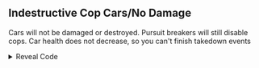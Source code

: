 ## Indestructive Cop Cars/No Damage

Cars will not be damaged or destroyed. Pursuit breakers will still disable cops. Car health does not decrease, so you can't finish takedown events

<details>
<summary>Reveal Code</summary>

```powerpc
04241FD4 4E800020
04240598 4E800020
```
</details>